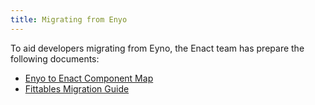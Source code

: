 ```yaml
---
title: Migrating from Enyo
---
```


To aid developers migrating from Eyno, the Enact team has prepare the following documents:

* [Enyo to Enact Component Map](./enyo_enact_component_map.md)
* [Fittables Migration Guide](./migrate_fittables.md)
